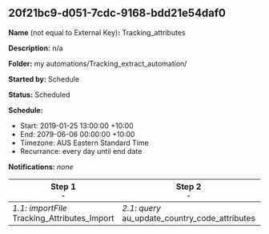 ## 20f21bc9-d051-7cdc-9168-bdd21e54daf0

**Name** (not equal to External Key)**:** Tracking_attributes

**Description:** n/a

**Folder:** my automations/Tracking_extract_automation/

**Started by:** Schedule

**Status:** Scheduled

**Schedule:**

* Start: 2019-01-25 13:00:00 +10:00
* End: 2079-06-06 00:00:00 +10:00
* Timezone: AUS Eastern Standard Time
* Recurrance: every day until end date

**Notifications:** _none_


| Step 1<br>_<small>-</small>_ | Step 2<br>_<small>-</small>_ | Step 3<br>_<small>-</small>_ | Step 4<br>_<small>-</small>_ |
| --- | --- | --- | --- |
| _1.1: importFile_<br>Tracking_Attributes_Import | _2.1: query_<br>au_update_country_code_attributes | _3.1: query_<br>nz_update_country_code_attributes | _4.1: script_<br>Delete_attribute_records |
